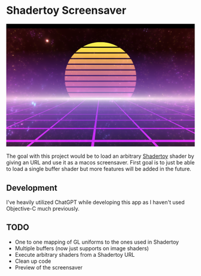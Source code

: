 # Shadertoy Screensaver

![Screenshot of the screensaver](screenshot/screenshot.png?raw=true)

The goal with this project would be to load an arbitrary [Shadertoy](https://shadertoy.com) shader by giving an URL and
use it as a macos screensaver. First goal is to just be able to load a single buffer shader
but more features will be added in the future.

## Development

I've heavily utilized ChatGPT while developing this app as I haven't used Objective-C much
previously.

## TODO
* One to one mapping of GL uniforms to the ones used in Shadertoy
* Multiple buffers (now just supports on image shaders)
* Execute arbitrary shaders from a Shadertoy URL
* Clean up code
* Preview of the screensaver
